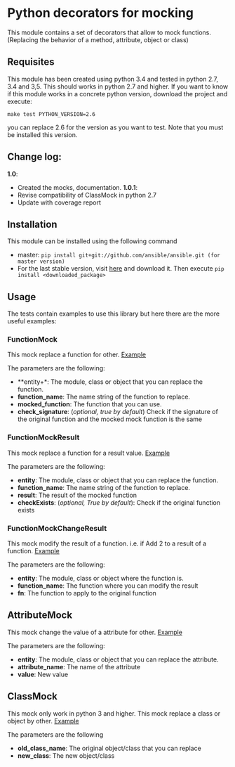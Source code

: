 # Python decorators for mocking

This module contains a set of decorators that allow to mock functions. (Replacing the behavior of a method, attribute, object or class)

## Requisites

This module has been created using python 3.4 and tested in python 2.7, 3.4 and 3,5. This should works in python 2.7 and higher. If you want to know if this module works
in a concrete python version, download the project and execute:

`make test PYTHON_VERSION=2.6`

you can replace 2.6 for the version as you want to test. Note that you must be installed this version. 

## Change log: 

**1.0**:
* Created the mocks, documentation.
**1.0.1**:
* Revise compatibility of ClassMock in python 2.7
* Update with coverage report


## Installation

This module can be installed using the following command
* master: `pip install git+git://github.com/ansible/ansible.git (for master version)`
* For the last stable version, visit [here](https://github.com/fhuertas/mock_decorators/releases) and download it. Then execute `pip install <downloaded_package>`

## Usage

The tests contain examples to use this library but here there are the more useful examples: 

### FunctionMock

This mock replace a function for other. [Example](https://github.com/fhuertas/mock_decorators/blob/v1.0.1/tests/mock_decorators/test_function_mock.py#L18) 

The parameters are the following: 

* **entity+*: The module, class or object that you can replace the function. 
* **function_name**: The name string of the function to replace.
* **mocked_function**: The function that you can use. 
* **check_signature**: (*optional, true by default*) Check if the signature of the original function and the mocked mock function is the same
 
### FunctionMockResult

This mock replace a function for a result value. [Example](https://github.com/fhuertas/mock_decorators/blob/v1.0.1/tests/mock_decorators/test_function_mock.py#L114)

The parameters are the following: 

* **entity**: The module, class or object that you can replace the function.
* **function_name**: The name string of the function to replace.
* **result**: The result of the mocked function 
* **checkExists**: (*optional, True by default*): Check if the original function exists 

### FunctionMockChangeResult

This mock modify the result of a function. i.e. if Add 2 to a result of a function. 
[Example](https://github.com/fhuertas/mock_decorators/blob/v1.0.1/tests/mock_decorators/test_function_mock.py#L18)

The parameters are the following:
* **entity**: The module, class or object where the function is.
* **function_name**: The function where you can modify the result 
* **fn**: The function to apply to the original function

## AttributeMock

This mock change the value of a attribute for other. [Example](https://github.com/fhuertas/mock_decorators/blob/v1.0.1/tests/mock_decorators/test_attribute_mock.py#L8)

The parameters are the following: 

* **entity**: The module, class or object that you can replace the attribute.  
* **attribute_name**: The name of the attribute 
* **value**: New value


## ClassMock

This mock only work in python 3 and higher. This mock replace a class or object by other. [Example](https://github.com/fhuertas/mock_decorators/blob/v1.0.1/tests/mock_decorators/test_class_mock.py#L24) 

The parameters are the following
* **old_class_name**: The original object/class that you can replace
* **new_class**: The new object/class
